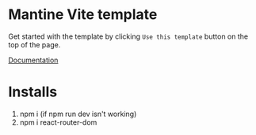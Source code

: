 # Mantine Vite template

Get started with the template by clicking `Use this template` button on the top of the page.

[Documentation](https://mantine.dev/guides/vite/)


# Installs

1. npm i (if npm run dev isn't working)
2. npm i react-router-dom